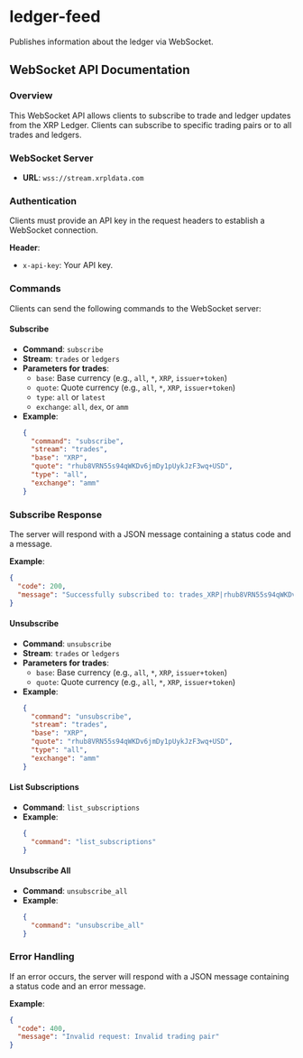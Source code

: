 # ledger-feed
Publishes information about the ledger via WebSocket.

## WebSocket API Documentation

### Overview
This WebSocket API allows clients to subscribe to trade and ledger updates from the XRP Ledger. Clients can subscribe to specific trading pairs or to all trades and ledgers.

### WebSocket Server
- **URL**: `wss://stream.xrpldata.com`

### Authentication
Clients must provide an API key in the request headers to establish a WebSocket connection.

**Header**:
- `x-api-key`: Your API key.

### Commands
Clients can send the following commands to the WebSocket server:

#### Subscribe
- **Command**: `subscribe`
- **Stream**: `trades` or `ledgers`
- **Parameters for trades**:
  - `base`: Base currency (e.g., `all`, `*`, `XRP`, `issuer+token`)
  - `quote`: Quote currency (e.g., `all`, `*`, `XRP`, `issuer+token`)
  - `type`: `all` or `latest`
  - `exchange`: `all`, `dex`, or `amm`
- **Example**:
  ```json
  {
    "command": "subscribe",
    "stream": "trades",
    "base": "XRP",
    "quote": "rhub8VRN55s94qWKDv6jmDy1pUykJzF3wq+USD",
    "type": "all",
    "exchange": "amm"
  }
  ```

### Subscribe Response
The server will respond with a JSON message containing a status code and a message.

**Example**:
```json
{
  "code": 200,
  "message": "Successfully subscribed to: trades_XRP|rhub8VRN55s94qWKDv6jmDy1pUykJzF3wq+USD_all_amm"
}
```

#### Unsubscribe
- **Command**: `unsubscribe`
- **Stream**: `trades` or `ledgers`
- **Parameters for trades**:
  - `base`: Base currency (e.g., `all`, `*`, `XRP`, `issuer+token`)
  - `quote`: Quote currency (e.g., `all`, `*`, `XRP`, `issuer+token`)
- **Example**:
  ```json
  {
    "command": "unsubscribe",
    "stream": "trades",
    "base": "XRP",
    "quote": "rhub8VRN55s94qWKDv6jmDy1pUykJzF3wq+USD",
    "type": "all",
    "exchange": "amm"
  }
  ```

#### List Subscriptions
- **Command**: `list_subscriptions`
- **Example**:
  ```json
  {
    "command": "list_subscriptions"
  }
  ```

#### Unsubscribe All
- **Command**: `unsubscribe_all`
- **Example**:
  ```json
  {
    "command": "unsubscribe_all"
  }
  ```

### Error Handling
If an error occurs, the server will respond with a JSON message containing a status code and an error message.

**Example**:
```json
{
  "code": 400,
  "message": "Invalid request: Invalid trading pair"
}
```
